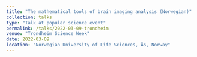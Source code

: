 ```yaml
---
title: "The mathematical tools of brain imaging analysis (Norwegian)"
collection: talks
type: "Talk at popular science event"
permalink: /talks/2022-03-09-trondheim
venue: "Trondheim Science Week"
date: 2022-03-09
location: "Norwegian University of Life Sciences, Ås, Norway"
---
```

